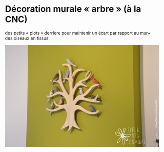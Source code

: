 # Décoration murale « arbre » \(à la CNC\)

des petits « plots » derrière pour maintenir un écart par rapport au mur+ des oiseaux en tissus

![](../.gitbook/assets/image%20%2812%29.png)

